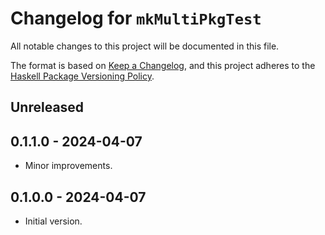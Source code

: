 # Changelog for `mkMultiPkgTest`

All notable changes to this project will be documented in this file.

The format is based on [Keep a Changelog](https://keepachangelog.com/en/1.0.0/),
and this project adheres to the
[Haskell Package Versioning Policy](https://pvp.haskell.org/).

## Unreleased

## 0.1.1.0 - 2024-04-07

* Minor improvements.

## 0.1.0.0 - 2024-04-07

* Initial version.

